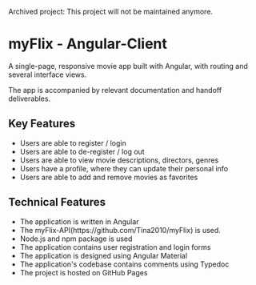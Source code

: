 Archived project: This project will not be maintained anymore.

# myFlix - Angular-Client

A single-page, responsive movie app built with Angular, with routing and several
interface views. 

The app is accompanied by relevant documentation and handoff deliverables.

## Key Features

<ul>

<li>Users are able to register / login</li>
<li>Users are able to de-register / log out</li>
<li>Users are able to view movie descriptions, directors, genres</li>
<li>Users have a profile, where they can update their personal info</li>
<li>Users are able to add and remove movies as favorites</li>

</ul>

## Technical Features

<ul>

<li>The application is written in Angular</li>
<li>The myFlix-API(https://github.com/Tina2010/myFlix) is used.</li>
<li>Node.js and npm package is used</li>
<li>The application contains user registration and login forms</li>
<li>The application is designed using Angular Material</li>
<li>The application's codebase contains comments using Typedoc</li>
<li>The project is hosted on GitHub Pages</li>

</ul>
